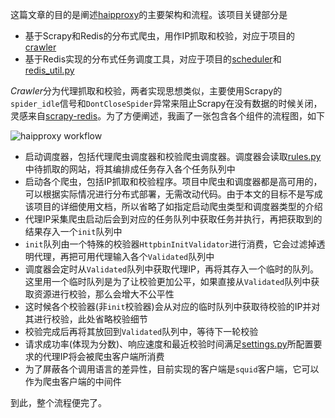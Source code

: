 这篇文章的目的是阐述[haipproxy](https://github.com/ResolveWang/haipproxy)的主要架构和流程。该项目关键部分是

- 基于Scrapy和Redis的分布式爬虫，用作IP抓取和校验，对应于项目的[crawler](https://github.com/ResolveWang/haipproxy/tree/master/crawler)
- 基于Redis实现的分布式任务调度工具，对应于项目的[scheduler](https://github.com/ResolveWang/haipproxy/blob/master/scheduler)和[redis_util.py](https://github.com/ResolveWang/haipproxy/blob/master/utils/redis_util.py)

*Crawler*分为代理抓取和校验，两者实现思想类似，主要使用Scrapy的`spider_idle`信号和`DontCloseSpider`异常来阻止Scrapy在没有数据的时候关闭，灵感来自[scrapy-redis](https://github.com/rmax/scrapy-redis)。为了方便阐述，我画了一张包含各个组件的流程图，如下

![haipproxy workflow](../static/workflow.png)

- 启动调度器，包括代理爬虫调度器和校验爬虫调度器。调度器会读取[rules.py](https://github.com/ResolveWang/haipproxy/blob/master/config/rules.py)中待抓取的网站，将其编排成任务存入各个任务队列中
- 启动各个爬虫，包括IP抓取和校验程序。项目中爬虫和调度器都是高可用的，可以根据实际情况进行分布式部署，无需改动代码。由于本文的目标不是写成该项目的详细使用文档，所以省略了如指定启动爬虫类型和调度器类型的介绍
- 代理IP采集爬虫启动后会到对应的任务队列中获取任务并执行，再把获取到的结果存入一个`init`队列中
- `init`队列由一个特殊的校验器`HttpbinInitValidator`进行消费，它会过滤掉透明代理，再把可用代理输入各个`Validated`队列中
- 调度器会定时从`Validated`队列中获取代理IP，再将其存入一个临时的队列。这里用一个临时队列是为了让校验更加公平，如果直接从`Validated`队列中获取资源进行校验，那么会增大不公平性
- 这时候各个校验器(非`init`校验器)会从对应的临时队列中获取待校验的IP并对其进行校验，此处省略校验细节
- 校验完成后再将其放回到`Validated`队列中，等待下一轮校验
- 请求成功率(体现为分数)、响应速度和最近校验时间满足[settings.py](https://github.com/ResolveWang/haipproxy/blob/master/config/settings.py)所配置要求的代理IP将会被爬虫客户端所消费
- 为了屏蔽各个调用语言的差异性，目前实现的客户端是`squid`客户端，它可以作为爬虫客户端的中间件

到此，整个流程便完了。
